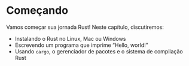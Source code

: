 # Começando

Vamos começar sua jornada Rust! Neste capítulo, discutiremos:

- Instalando o Rust no Linux, Mac ou Windows
- Escrevendo um programa que imprime “Hello, world!”
- Usando `cargo`, o gerenciador de pacotes e o sistema de compilação Rust